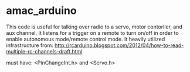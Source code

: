 # amac_arduino

This code is useful for talking over radio to a servo, motor contorller, and aux channel. It listens for a trigger on a remote to turn on/off in order to enable autonomous mode/remote control mode. It heavily utilized infrastructure from: http://rcarduino.blogspot.com/2012/04/how-to-read-multiple-rc-channels-draft.html

must have: <PinChangeInt.h> and <Servo.h>
